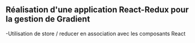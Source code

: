 ## Réalisation d'une application React-Redux pour la gestion de Gradient

-Utilisation de store / reducer en association avec les composants React